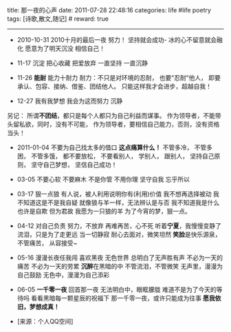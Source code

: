 title: 那一夜的心声
date: 2011-07-28 22:48:16
categories: life #life poetry
tags: [诗歌,散文,随记]  # <!--more-->
reward: true

---

* 2010-10-31
2010十月的最后一夜
努力！
坚持就会成功-
冰的心不留意就会融化
愿意为了明天沉没
相信自己！

<!--more-->

* 11-17
沉淀
把心收藏
把爱放弃
一直坚持
一直沉静

* 11-26
**能耐**
能力十耐力
耐力：不只是对环境的忍耐，
也要“忍耐”他人，
即要承认、包容、接纳、借鉴、团结他人。
只能这样我才会进步，超越自我！

* 12-27
我有我梦想
我会为这而努力
沉静

另记：
所谓**不团结**，都只是每个人都只为自己利益而谋事。
作为领导者，不能带头留私欲，同时，没有不可能，
作为领导者，要相信自己能力，否则，没有资格当头！

* 2011-01-04
不要为自己找太多的借口
**这点痛算什么！**
不管多冷，
不管多困，
不管多饿，
都不要放松，
不要看别人，
学别人，
跟别人，
坚持自己原则，
坚守自己梦想，
坚信自己成功！

- 03-05
不要心软
不要麻木
不是你管
不用你理
坚守自我
忘乎所以

- 03-17
狠一点狼
有人说，被人利用说明你有(利用)价值
我不想再选择被动
我不知道这是不是我自疑
就像狼与羊一样，无法辨认是与否
我不知道我是什么也许是自欺
但为君故
我愿为一只狼的羊
为了今宵的梦，狠一点。

- 04-12
对自己负责
努力，不放弃
再难再苦，心不死
听着**宁夏**，我慢慢变静了
流泪，只是为了走更远
当一切静寂
耐心去面对，微笑坦然
**笑脸**是快乐源泉，不管痛苦，
从容接受~

- 05-16
漫漫长夜任我闯
喜欢黑夜
无色世界
总明白了无声胜有声
不必为一天的痛苦
不必为一天的劳累
**沉醉**在黑暗的中
不管流泪，不管微笑
无声里，漫漫为自己鼓励
无色中，漫漫为自己添彩

- 06-05
**一千零一夜**
回首那一夜
无法明白中，眼眶朦胧
难道不是为了今天的等待吗
看看黑暗每一颗星辰的祝福下
那一千零一夜，或许只能成为往事
**愿我依旧，梦想成真！** 


- [来源：个人QQ空间]
